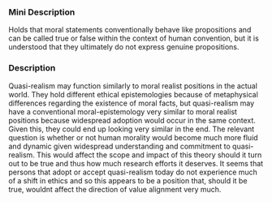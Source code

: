 ### Mini Description

Holds that moral statements conventionally behave like propositions and can be called true or false within the context of human convention, but it is understood that they ultimately do not express genuine propositions.

### Description

Quasi-realism may function similarly to moral realist positions in the actual world. They hold different ethical epistemologies because of metaphysical differences regarding the existence of moral facts, but quasi-realism may have a  conventional moral-epistemology very similar to moral realist positions because widespread adoption would occur in the same context. Given this, they could end up looking very similar in the end. The relevant question is whether or not human morality would become much more fluid and dynamic given widespread understanding and commitment to quasi-realism. This would affect the scope and impact of this theory should it turn out to be true and thus how much research efforts it deserves. It seems that persons that adopt or accept quasi-realism today do not experience much of a shift in ethics and so this appears to be a position that, should it be true, wouldnt affect the direction of value alignment very much.
